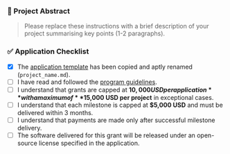 ### 🚀 Project Abstract

> Please replace these instructions with a brief description of your project summarising key points (1-2 paragraphs).

### ✅ Application Checklist

- [x] The [application template](https://github.com/Polkadot-Fast-Grants/apply/blob/master/applications/application-template.md) has been copied and aptly renamed (`project_name.md`).
- [ ] I have read and followed the [program guidelines](https://github.com/Polkadot-Fast-Grants/apply#guidelines).
- [ ] I understand that grants are capped at **$10,000 USD per application** with a maximum of **$15,000 USD per project** in exceptional cases.
- [ ] I understand that each milestone is capped at **$5,000 USD** and must be delivered within 3 months.
- [ ] I understand that payments are made only after successful milestone delivery.
- [ ] The software delivered for this grant will be released under an open-source license specified in the application.
